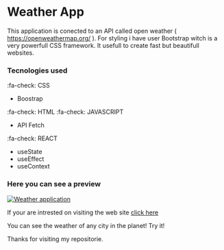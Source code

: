 # Weather App

This application is conected to an API called open weather ( https://openweathermap.org/ ). For styling i have user Bootstrap witch is a very powerfull CSS framework. It usefull to create fast but beautifull websites. 

### Tecnologies used

:fa-check: CSS 
- Boostrap

:fa-check: HTML
:fa-check: JAVASCRIPT
- API Fetch

:fa-check: REACT
- useState
- useEffect
- useContext


### Here you can see a preview 

[![Weather application](https://i.postimg.cc/W1GGKTdG/Weather-aplication.png "Weather application")](https://i.postimg.cc/W1GGKTdG/Weather-aplication.png "Weather application")

If your are intrested on visiting the web site [click here](https://weather-app-iota-amber.vercel.app/ "click here")

You can see the weather of any city in the planet! Try it! 

Thanks for visiting my repositorie.